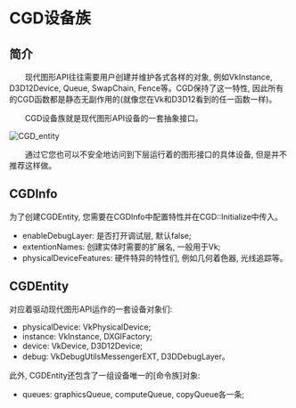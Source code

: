 <!--
 * @CopyRight: MIT License
* Copyright (c) 2020 SaeruHikari
* Permission is hereby granted, free of charge, to any person obtaining a copy
* of this software and associated documentation files (the "Software"), to deal
* in the Software without restriction, including without limitation the rights
* to use, copy, modify, merge, publish, distribute, sublicense, and/or sell
* copies of the Software, and to permit persons to whom the Software is
* furnished to do so, subject to the following conditions:
* The above copyright notice and this permission notice shall be included in all
* copies or substantial portions of the Software.
* THE SOFTWARE IS PROVIDED "AS IS", WITHOUT WARRANTY OF ANY KIND, EXPRESS OR
* IMPLIED, INCLUDING BUT NOT LIMITED TO THE WARRANTIES OF MERCHANTABILITY,
* FITNESS FOR A PARTICULAR PURPOSE AND NONINFRINGEMENT. IN NO EVENT SHALL THE
* AUTHORS OR COPYRIGHT HOLDERS BE LIABLE FOR ANY CLAIM, DAMAGES OR OTHER
* LIABILITY, WHETHER IN AN ACTION OF CONTRACT, TORT OR OTHERWISE, ARISING FROM,
* OUT OF OR IN CONNECTION WITH THE SOFTWARE OR THE USE OR OTHER DEALINGS
*  IN THESOFTWARE.
* 
* 
 * @Description: 
 * @Version: 0.1.0
 * @Autor: SaeruHikari
 * @Date: 2020-03-05 13:54:51
 * @LastEditTime: 2020-05-05 19:41:12
 -->
<h1 align="left">CGD设备族</h1>
 
## 简介
&emsp;&emsp;现代图形API往往需要用户创建并维护各式各样的对象, 例如VkInstance, D3D12Device, Queue, SwapChain, Fence等。CGD保持了这一特性, 因此所有的CGD函数都是静态无副作用的(就像您在Vk和D3D12看到的任一函数一样)。

&emsp;&emsp;CGD设备族就是现代图形API设备的一套抽象接口。

![CGD_entity](CGDEntity.svg)

&emsp;&emsp;通过它您也可以不安全地访问到下层运行着的图形接口的具体设备, 但是并不推荐这样做。

## CGDInfo
为了创建CGDEntity, 您需要在CGDInfo中配置特性并在CGD::Initialize中传入。

- enableDebugLayer: 是否打开调试层, 默认false;
- extentionNames: 创建实体时需要的扩展名, 一般用于Vk;
- physicalDeviceFeatures: 硬件特异的特性们, 例如几何着色器, 光线追踪等。

## CGDEntity
对应着驱动现代图形API运作的一套设备对象们:

- physicalDevice: VkPhysicalDevice;
- instance: VkInstance, DXGIFactory;
- device: VkDevice, D3D12Device;
- debug: VkDebugUtilsMessengerEXT, D3DDebugLayer。

此外, CGDEntity还包含了一组设备唯一的[命令族]对象:

- queues: graphicsQueue, computeQueue, copyQueue各一条;
